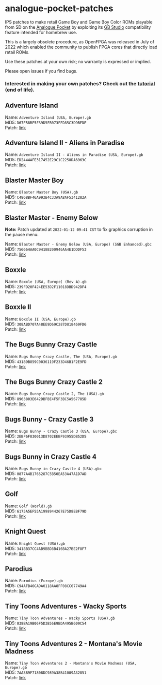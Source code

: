 # analogue-pocket-patches

IPS patches to make retail Game Boy and Game Boy Color ROMs playable from SD on the [Analogue Pocket](https://www.analogue.co/pocket) by exploiting its [GB Studio](https://www.gbstudio.dev/) compatibility feature intended for homebrew use.

This is a largely obsolete procedure, as OpenFPGA was released in July of 2022 which enabled the community to publish FPGA cores that directly load retail ROMs.

Use these patches at your own risk; no warranty is expressed or implied.

Please open issues if you find bugs.

### Interested in making your own patches? Check out the [tutorial](TUTORIAL.md) (end of life).

## Adventure Island
Name: `Adventure Island (USA, Europe).gb` \
MD5: `D67E58BF5F39D5FB073FED85C3D9BEDE` \
Patch: [link](https://github.com/treyturner/analogue-pocket-patches/raw/main/Adventure%20Island%20(USA,%20Europe)%20Pocket%20Conversion%20v1.0.ips)

## Adventure Island II - Aliens in Paradise
Name: `Adventure Island II - Aliens in Paradise (USA, Europe).gb` \
MD5: `ED2444AFE317452E29C1C2258DA6963C` \
Patch: [link](https://github.com/treyturner/analogue-pocket-patches/raw/main/Adventure%20Island%20II%20-%20Aliens%20in%20Paradise%20(USA,%20Europe)%20Pocket%20Conversion%20v1.0.ips)

## Blaster Master Boy
Name: `Blaster Master Boy (USA).gb` \
MD5: `C4868BF46A993B4C33A9A8AF5341282A` \
Patch: [link](https://github.com/treyturner/analogue-pocket-patches/raw/main/Blaster%20Master%20Boy%20(USA)%20Pocket%20Conversion%20v1.0.ips)

## Blaster Master - Enemy Below
__Note:__ Patch updated at `2022-01-12 09:41 CST` to fix graphics corruption in the pause menu.

Name: `Blaster Master - Enemy Below (USA, Europe) (SGB Enhanced).gbc` \
MD5: `756664AA0C9418B200946AA4E1DDDF53` \
Patch: [link](https://github.com/treyturner/analogue-pocket-patches/raw/main/Blaster%20Master%20-%20Enemy%20Below%20(USA,%20Europe)%20(SGB%20Enhanced)%20Pocket%20Conversion%20v1.1.ips)

## Boxxle
Name: `Boxxle (USA, Europe) (Rev A).gb` \
MD5: `239FD20F424EE53D2F11018DBD942DF4` \
Patch: [link](https://github.com/treyturner/analogue-pocket-patches/raw/main/Boxxle%20(USA,%20Europe)%20(Rev%20A)%20Pocket%20Conversion%20v1.0.ips)

## Boxxle II
Name: `Boxxle II (USA, Europe).gb` \
MD5: `308ABD707A48EE9D69C287D818469FD6` \
Patch: [link](https://github.com/treyturner/analogue-pocket-patches/raw/main/Boxxle%20II%20(USA,%20Europe)%20Pocket%20Conversion%20v1.0.ips)

## The Bugs Bunny Crazy Castle 
Name: `Bugs Bunny Crazy Castle, The (USA, Europe).gb` \
MD5: `43189B859C0036119F233D46B1F2E9FD` \
Patch: [link](https://github.com/treyturner/analogue-pocket-patches/raw/main/Bugs%20Bunny%20Crazy%20Castle,%20The%20(USA,%20Europe)%20Pocket%20Conversion%20v1.0.ips)

## The Bugs Bunny Crazy Castle 2
Name: `Bugs Bunny Crazy Castle 2, The (USA).gb` \
MD5: `8963803E642DBFBE4F5F3BC5A567785D` \
Patch: [link](https://github.com/treyturner/analogue-pocket-patches/raw/main/Bugs%20Bunny%20Crazy%20Castle%202,%20The%20(USA)%20Pocket%20Conversion%20v1.0.ips)

##  Bugs Bunny - Crazy Castle 3
Name: `Bugs Bunny - Crazy Castle 3 (USA, Europe).gbc` \
MD5: `2EBF6F830013D8702EEBF93955DB52D5` \
Patch: [link](https://github.com/treyturner/analogue-pocket-patches/raw/main/Bugs%20Bunny%20-%20Crazy%20Castle%203%20(USA,%20Europe)%20Pocket%20Conversion%20v1.0.ips)

##  Bugs Bunny in Crazy Castle 4
Name: `Bugs Bunny in Crazy Castle 4 (USA).gbc` \
MD5: `0877A4B1765287C5B50EA53A47A1D7AD` \
Patch: [link](https://github.com/treyturner/analogue-pocket-patches/raw/main/Bugs%20Bunny%20in%20Crazy%20Castle%204%20(USA)%20Pocket%20Conversion%20v1.0.ips)

## Golf
Name: `Golf (World).gb` \
MD5: `6175A5EF55A1998944267E75D8EBF79D` \
Patch: [link](https://github.com/treyturner/analogue-pocket-patches/raw/main/Golf%20(World)%20Pocket%20Conversion%20v1.0.ips)

## Knight Quest
Name: `Knight Quest (USA).gb` \
MD5: `3418B37CC4AB9BBD8B416BA27BE2F8F7` \
Patch: [link](https://github.com/treyturner/analogue-pocket-patches/raw/main/Knight%20Quest%20(USA)%20Pocket%20Conversion%20v1.0.ips)

## Parodius
Name: `Parodius (Europe).gb` \
MD5: `C94AFB46CADA0118AA8FF08CC07749A4` \
Patch: [link](https://github.com/treyturner/analogue-pocket-patches/raw/main/Parodius%20(Europe)%20Pocket%20Conversion%20v1.0.ips)

## Tiny Toons Adventures - Wacky Sports
Name: `Tiny Toon Adventures - Wacky Sports (USA).gb` \
MD5: `038BA19B06F5D3B56E9BDA495B609C54` \
Patch: [link](https://github.com/treyturner/analogue-pocket-patches/raw/main/Tiny%20Toon%20Adventures%20-%20Wacky%20Sports%20(USA)%20Pocket%20Conversion%20v1.0.ips)

## Tiny Toons Adventures 2 - Montana's Movie Madness
Name: `Tiny Toon Adventures 2 - Montana's Movie Madness (USA, Europe).gb` \
MD5: `7AA389F71808DC989A38B41009A32851` \
Patch: [link](https://github.com/treyturner/analogue-pocket-patches/raw/main/Tiny%20Toon%20Adventures%202%20-%20Montana's%20Movie%20Madness%20(USA,%20Europe)%20Pocket%20Conversion%20v1.0.ips)
